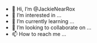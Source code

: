 - 👋 Hi, I’m @JackieNearRox
- 👀 I’m interested in ...
- 🌱 I’m currently learning ...
- 💞️ I’m looking to collaborate on ...
- 📫 How to reach me ...

<!---
JackieNearRox/JackieNearRox is a ✨ special ✨ repository because its `README.md` (this file) appears on your GitHub profile.
You can click the Preview link to take a look at your changes.
--->
